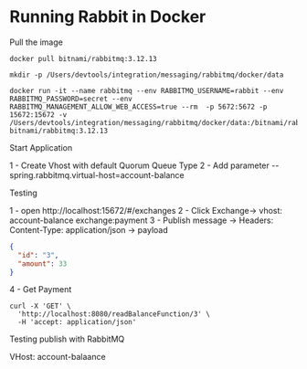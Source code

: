 
# Running Rabbit in Docker

Pull the image

```shell
docker pull bitnami/rabbitmq:3.12.13
```


```shell
mkdir -p /Users/devtools/integration/messaging/rabbitmq/docker/data
```

```shell
docker run -it --name rabbitmq --env RABBITMQ_USERNAME=rabbit --env RABBITMQ_PASSWORD=secret --env RABBITMQ_MANAGEMENT_ALLOW_WEB_ACCESS=true --rm  -p 5672:5672 -p 15672:15672 -v  /Users/devtools/integration/messaging/rabbitmq/docker/data:/bitnami/rabbitmq/mnesia  bitnami/rabbitmq:3.12.13
```

Start Application

1 - Create Vhost with default Quorum Queue Type
2 - Add parameter --spring.rabbitmq.virtual-host=account-balance

Testing 

1 - open http://localhost:15672/#/exchanges
2 - Click Exchange-> vhost: account-balance exchange:payment
3 - Publish message -> Headers: Content-Type: application/json -> payload
```json
{
  "id": "3",
  "amount": 33
}
```

4 - Get Payment 

```shell
curl -X 'GET' \
  'http://localhost:8080/readBalanceFunction/3' \
  -H 'accept: application/json'
```

Testing publish with RabbitMQ 


VHost: account-balaance





